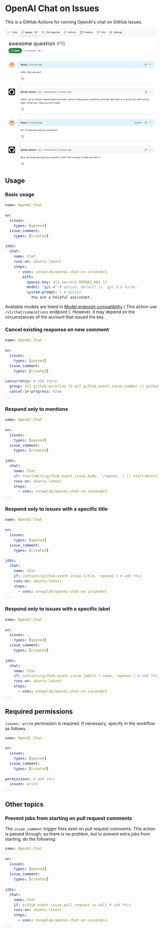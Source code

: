 # OpenAI Chat on Issues

This is a GitHub Actions for running OpenAI's chat on GitHub Issues.

<img src="doc/action.png" width="500" />

## Usage

### Basic usage

```yaml
name: OpenAI Chat

on:
  issues:
    types: [opened]
  issue_comment:
    types: [created]

jobs:
  chat:
    name: Chat
    runs-on: ubuntu-latest
    steps:
      - uses: snnaplab/openai-chat-on-issues@v1
        with:
          openai-key: ${{ secrets.OPENAI_KEY }}
          model: 'gpt-4' # option, default is 'gpt-3.5-turbo'
          system-prompt: | # option
            You are a helpful assistant.
```

Available models are listed in [Model endpoint compatibility](https://platform.openai.com/docs/models/model-endpoint-compatibility) ( This action use `/v1/chat/completions` endpoint ).
However, it may depend on the circumstances of the account that issued the key.

### Cancel existing response on new comment

```yaml
name: OpenAI Chat

on:
  issues:
    types: [opened]
  issue_comment:
    types: [created]

concurrency: # add these
  group: ${{ github.workflow }}-${{ github.event.issue.number || github.run_id }}
  cancel-in-progress: true
...
```

### Respond only to mentions
  
```yaml
name: OpenAI Chat

on:
  issues:
    types: [opened]
  issue_comment:
    types: [created]

jobs:
  chat:
    name: Chat
    if: startsWith(github.event.issue.body, '/openai ') || startsWith(github.event.comment.body, '/openai ') # add this
    runs-on: ubuntu-latest
    steps:
      - uses: snnaplab/openai-chat-on-issues@v1
...
```

### Respond only to issues with a specific title

```yaml
name: OpenAI Chat

on:
  issues:
    types: [opened]
  issue_comment:
    types: [created]

jobs:
  chat:
    name: Chat
    if: contains(github.event.issue.title, 'openai') # add this
    runs-on: ubuntu-latest
    steps:
      - uses: snnaplab/openai-chat-on-issues@v1
...
```

### Respond only to issues with a specific label

```yaml
name: OpenAI Chat

on:
  issues:
    types: [opened]
  issue_comment:
    types: [created]

jobs:
  chat:
    name: Chat
    if: contains(github.event.issue.labels.*.name, 'openai') # add this
    runs-on: ubuntu-latest
    steps:
      - uses: snnaplab/openai-chat-on-issues@v1
...
```

## Required permissions

`issues: write` permission is required.
If necessary, specify in the workflow as follows.

```yaml
name: OpenAI Chat

on:
  issues:
    types: [opened]
  issue_comment:
    types: [created]

permissions: # add this
  issues: write
...  
```

## Other topics

### Prevent jobs from starting on pull request comments

The `issue_comment` trigger fires even on pull request comments.
This action is passed through, so there is no problem, but to prevent extra jobs from starting, do the following:

```yaml
name: OpenAI Chat

on:
  issues:
    types: [opened]
  issue_comment:
    types: [created]

jobs:
  chat:
    name: Chat
    if: github.event.issue.pull_request == null # add this
    runs-on: ubuntu-latest
    steps:
      - uses: snnaplab/openai-chat-on-issues@v1
...
```
